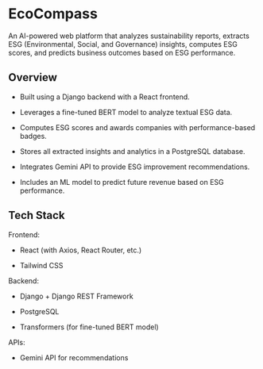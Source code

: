 # EcoCompass
An AI-powered web platform that analyzes sustainability reports, extracts ESG (Environmental, Social, and Governance) insights, computes ESG scores, and predicts business outcomes based on ESG performance.

## Overview

- Built using a Django backend with a React frontend.

- Leverages a fine-tuned BERT model to analyze textual ESG data.

- Computes ESG scores and awards companies with performance-based badges.

- Stores all extracted insights and analytics in a PostgreSQL database.

- Integrates Gemini API to provide ESG improvement recommendations.

- Includes an ML model to predict future revenue based on ESG performance.

## Tech Stack

Frontend:

- React (with Axios, React Router, etc.)

- Tailwind CSS

Backend:

- Django + Django REST Framework

- PostgreSQL

- Transformers (for fine-tuned BERT model)

APIs:

- Gemini API for recommendations